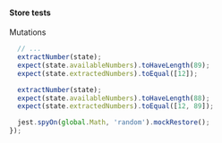 #### Store tests

Mutations

```js
  // ...
  extractNumber(state);
  expect(state.availableNumbers).toHaveLength(89);
  expect(state.extractedNumbers).toEqual([12]);

  extractNumber(state);
  expect(state.availableNumbers).toHaveLength(88);
  expect(state.extractedNumbers).toEqual([12, 89]);

  jest.spyOn(global.Math, 'random').mockRestore();
});
```

<aside class="notes">
</aside>
